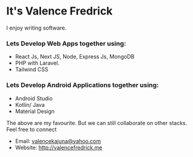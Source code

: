 # It's Valence Fredrick
I enjoy writing software.

### Lets Develop Web Apps together using:
- React Js, Next JS, Node,  Express Js, MongoDB
- PHP with Laravel.
- Tailwind CSS

### Lets Develop Android Applications together using:
- Android Studio
- Kotlin/ Java
- Material Design

The above are my favourite. But we can still collaborate on other stacks.
Feel free to connect
- Email: valencekajuna@yahoo.com
- Website: http://valencefredrick.me
